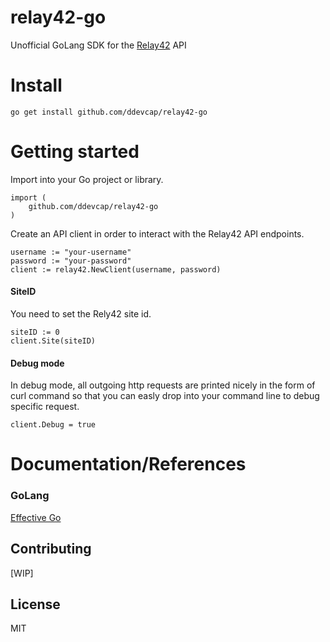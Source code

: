 # relay42-go

Unofficial GoLang SDK for the [Relay42](https://relay42.com) API

# Install

`go get install github.com/ddevcap/relay42-go`

# Getting started

Import into your Go project or library.

```
import (
    github.com/ddevcap/relay42-go
)
```

Create an API client in order to interact with the Relay42 API endpoints.

```
username := "your-username"
password := "your-password"
client := relay42.NewClient(username, password)
```

#### SiteID
You need to set the Rely42 site id. 

```
siteID := 0
client.Site(siteID)
```

#### Debug mode
In debug mode, all outgoing http requests are printed nicely in the form of curl command so that you can easly drop into your command line to debug specific request.

```
client.Debug = true
```

# Documentation/References

### GoLang
[Effective Go](https://golang.org/doc/effective_go.html)

## Contributing
[WIP]

## License
MIT